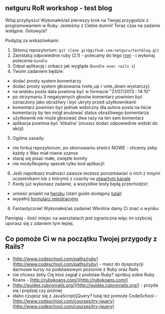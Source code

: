 ## netguru RoR workshop - test blog

Witaj przybyszu! Wykonałeś/aś pierwszy krok na Twojej przygodzie z programowaniem w Ruby. Jesteśmy z Ciebie dumni! Teraz czas na zadanie wstępne. Gotowy/a?

Podążaj za wskazówkami:

1. Sklonuj repozytorium: `git clone git@github.com:netguru/testblog.git`
2. Zainstaluj odpowiednie ruby (2.1) - polecamy do tego [rvm](https://rvm.io/) - i wykonaj polecenie `bundle`
3. Odpal aplikację i zobacz jak wygląda (`bundle exec rails s`)
4. Twoim zadaniem będzie:
  * dodać prosty system komentarzy
  * dodać prosty system głosowania (vote_up / vote_down wystarczy)
  * na widoku posta data powinna być w formacie "21/07/2013 : 14:10"
  * po otrzymaniu 3 negatywnych głosów komentarz powinien być oznaczony jako obraźliwy i być ukryty przed użytkownikami
  * komentarz powinien być jednak widoczny dla autora posta na liście komentarzy by ten mógł anulować status obraźliwego komentarza
  * użytkownik nie może głosować dwa razy na ten sam komentarz
  * aplikacja powinna być 'klikalna' (musisz dodać odpowiednie widoki do akcji)
5. Ogólne zasady:
  * nie forkuj repozytorium, po sklonowaniu stwórz NOWE - chcemy żeby każdy z Was miał równe szanse
  * staraj się pisać małe, zwięzłe komity
  * nie modyfikujemy specek tylko kod aplikacji!
6. Jeśli napotkasz trudności zawsze możesz porozmawiać o nich z innymi uczestnikami lub z którymś z coachy na [otwartym kanale](https://www.hipchat.com/gElgOYCSJ)
5. Kiedy już wykonasz zadanie, a wszystkie testy będą przechodzić:
  * umieść projekt na [heroku](https://www.heroku.com/) (start guide dostępny [tutaj](https://devcenter.heroku.com/articles/rails3))
  * wypełnij [formularz rejestracyjny](https://docs.google.com/a/netguru.pl/forms/d/1UACYlrBSd7w1eSCpC4j8pPEeKkgWObPYc0-y84n73ng/viewform)
6. Fantastycznie! Wykonałeś/aś zadanie! Wkrótce damy Ci znać o wyniku

Pamiętaj - ilość miejsc na warsztatach jest ograniczna więc im szybciej uporasz się z zdaniem tym lepiej.

## Co pomoże Ci w na początku Twojej przygody z Rails?

* [http://www.codeschool.com/paths/ruby](http://www.codeschool.com/paths/ruby) - masz do dyspozycji darmowe kursy na podstawowym poziomie z Ruby oraz Rails
* nie chcesz żeby Cię ktoś zagiął z podstaw Ruby? spróbuj sobie Ruby Koans - [http://rubykoans.com/](http://rubykoans.com/)
* [http://guides.rubyonrails.org/](http://guides.rubyonrails.org/) - przyda się i prędzej czy później
* słabo czujesz się z JavaScript/jQuery? tutaj też pomoże CodeSchool - [http://www.codeschool.com/courses/try-jquery](http://www.codeschool.com/courses/try-jquery)
